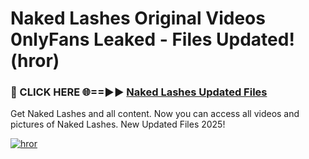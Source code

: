 # Naked Lashes Original Videos 0nlyFans Leaked - Files Updated! (hror)

<h3>🔴 CLICK HERE 🌐==►► <a href="https://tinyurl.com/up5wt9bj" rel="nofollow">Naked Lashes Updated Files</a></h3>

Get Naked Lashes and all content. Now you can access all videos and pictures of Naked Lashes. New Updated Files 2025!

[![hror](https://i.imgur.com/ABiUzMV.gif)](https://tinyurl.com/up5wt9bj)
